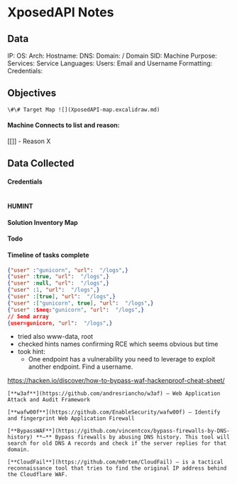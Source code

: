 # XposedAPI Notes

## Data 

IP: 
OS:
Arch:
Hostname:
DNS:
Domain:  / Domain SID:
Machine Purpose: 
Services:
Service Languages:
Users:
Email and Username Formatting:
Credentials:

## Objectives

`\#\# Target Map ![](XposedAPI-map.excalidraw.md)`

#### Machine Connects to list and reason:

[[]] - Reason X

## Data Collected

#### Credentials
```
```

#### HUMINT


#### Solution Inventory Map


#### Todo 


#### Timeline of tasks complete
      
```json
{"user" :"gunicorn", "url":  "/logs",}
{"user" :true, "url":  "/logs",}
{"user" :null, "url":  "/logs",}
{"user" :1, "url":  "/logs",}
{"user" :[true], "url":  "/logs",}
{"user" :["gunicorn", true], "url":  "/logs",}
{"user" :$neq:"gunicorn", "url":  "/logs",}
// Send array 
{user=gunicorn, "url":  "/logs",}
```
- tried also www-data, root
- checked hints names confirming RCE which seems obvious but time 
- took hint:
	- One endpoint has a vulnerability you need to leverage to exploit another endpoint. Find a username.

https://hacken.io/discover/how-to-bypass-waf-hackenproof-cheat-sheet/
```
[**w3af**](https://github.com/andresriancho/w3af) — Web Application Attack and Audit Framework

[**wafw00f**](https://github.com/EnableSecurity/wafw00f) — Identify and fingerprint Web Application Firewall

[**BypassWAF**](https://github.com/vincentcox/bypass-firewalls-by-DNS-history) **–** Bypass firewalls by abusing DNS history. This tool will search for old DNS A records and check if the server replies for that domain. 

[**CloudFail**](https://github.com/m0rtem/CloudFail) – is a tactical reconnaissance tool that tries to find the original IP address behind the Cloudflare WAF.
```